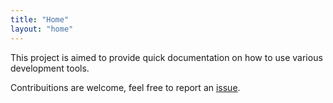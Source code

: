 ```yaml
---
title: "Home"
layout: "home"
---
```

<div markdown="1" class="jumbotron p-4 mb-3">

This project is aimed to provide quick documentation on how to use various
development tools.

Contribuitions are welcome, feel free to report an [issue].

[issue]: https://github.com/redtide/notepad/issues/

</div>
